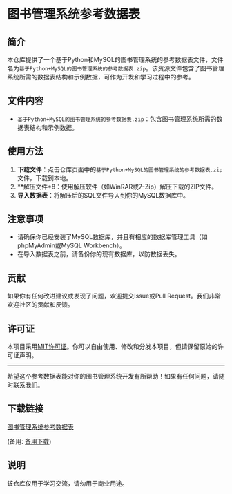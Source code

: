 # 图书管理系统参考数据表

## 简介

本仓库提供了一个基于Python和MySQL的图书管理系统的参考数据表文件，文件名为`基于Python+MySQL的图书管理系统的参考数据表.zip`。该资源文件包含了图书管理系统所需的数据表结构和示例数据，可作为开发和学习过程中的参考。

## 文件内容

- `基于Python+MySQL的图书管理系统的参考数据表.zip`：包含图书管理系统所需的数据表结构和示例数据。

## 使用方法

1. **下载文件**：点击仓库页面中的`基于Python+MySQL的图书管理系统的参考数据表.zip`文件，下载到本地。
2. **解压文件*8：使用解压软件（如WinRAR或7-Zip）解压下载的ZIP文件。
3. **导入数据表**：将解压后的SQL文件导入到你的MySQL数据库中。

## 注意事项

- 请确保你已经安装了MySQL数据库，并且有相应的数据库管理工具（如phpMyAdmin或MySQL Workbench）。
- 在导入数据表之前，请备份你的现有数据库，以防数据丢失。

## 贡献

如果你有任何改进建议或发现了问题，欢迎提交Issue或Pull Request。我们非常欢迎社区的贡献和反馈。

## 许可证

本项目采用[MIT许可证](LICENSE)。你可以自由使用、修改和分发本项目，但请保留原始的许可证声明。

---

希望这个参考数据表能对你的图书管理系统开发有所帮助！如果有任何问题，请随时联系我们。

## 下载链接
[图书管理系统参考数据表](https://pan.quark.cn/s/8768d749528d) 

(备用: [备用下载](https://pan.baidu.com/s/1zeQhOiawAVvpT45wAXFWaQ?pwd=1234))

## 说明

该仓库仅用于学习交流，请勿用于商业用途。
